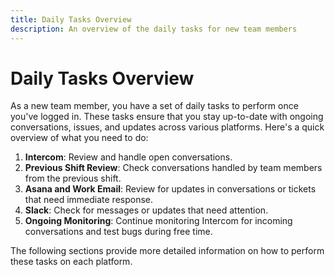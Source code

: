 ```yaml
---
title: Daily Tasks Overview
description: An overview of the daily tasks for new team members
---
```


# Daily Tasks Overview

As a new team member, you have a set of daily tasks to perform once you've logged in. These tasks ensure that you stay up-to-date with ongoing conversations, issues, and updates across various platforms. Here's a quick overview of what you need to do:

1. **Intercom**: Review and handle open conversations.
2. **Previous Shift Review**: Check conversations handled by team members from the previous shift.
3. **Asana and Work Email**: Review for updates in conversations or tickets that need immediate response.
4. **Slack**: Check for messages or updates that need attention.
5. **Ongoing Monitoring**: Continue monitoring Intercom for incoming conversations and test bugs during free time.

The following sections provide more detailed information on how to perform these tasks on each platform.
